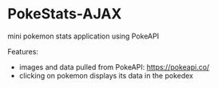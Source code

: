 # PokeStats-AJAX
mini pokemon stats application using PokeAPI

Features:
- images and data pulled from PokeAPI: https://pokeapi.co/
- clicking on pokemon displays its data in the pokedex
